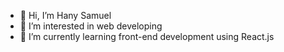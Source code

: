 - 👋 Hi, I’m Hany Samuel
- 👀 I’m interested in web developing
- 🌱 I’m currently learning front-end development using React.js
<!---
Hany-Samuel/Hany-Samuel is a ✨ special ✨ repository because its `README.md` (this file) appears on your GitHub profile.
You can click the Preview link to take a look at your changes.
--->
